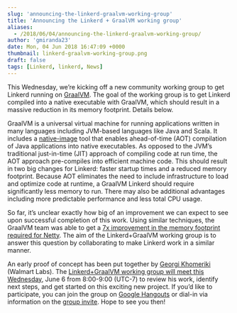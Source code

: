 ```yaml
---
slug: 'announcing-the-linkerd-graalvm-working-group'
title: 'Announcing the Linkerd + GraalVM working group'
aliases:
  - /2018/06/04/announcing-the-linkerd-graalvm-working-group/
author: 'gmiranda23'
date: Mon, 04 Jun 2018 16:47:09 +0000
thumbnail: linkerd-graalvm-working-group.png
draft: false
tags: [Linkerd, linkerd, News]
---
```


This Wednesday, we’re kicking off a new community working group to get Linkerd running on [GraalVM](https://www.graalvm.org/). The goal of the working group is to get Linkerd compiled into a native executable with GraalVM, which should result in a massive reduction in its memory footprint. Details below.

GraalVM is a universal virtual machine for running applications written in many languages including JVM-based languages like Java and Scala. It includes a [native-image](http://www.graalvm.org/docs/reference-manual/aot-compilation/) tool that enables ahead-of-time (AOT) compilation of Java applications into native executables. As opposed to the JVM’s traditional just-in-time (JIT) approach of compiling code at run time, the AOT approach pre-compiles into efficient machine code. This should result in two big changes for Linkerd: faster startup times and a reduced memory footprint. Because AOT eliminates the need to include infrastructure to load and optimize code at runtime, a GraalVM Linkerd should require significantly less memory to run. There may also be additional advantages including more predictable performance and less total CPU usage.

So far, it’s unclear exactly how big of an improvement we can expect to see upon successful completion of this work. Using similar techniques, the GraalVM team was able to get a [7x improvement in the memory footprint required for Netty](https://medium.com/graalvm/instant-netty-startup-using-graalvm-native-image-generation-ed6f14ff7692). The aim of the Linkerd+GraalVM working group is to answer this question by collaborating to make Linkerd work in a similar manner.

An early proof of concept has been put together by [Georgi Khomeriki](https://github.com/flatmap13) (Walmart Labs). The [Linkerd+GraalVM working group will meet this Wednesday](https://lists.cncf.io/g/cncf-linkerd-graal-wg/message/16), June 6 from 8:00-9:00 (UTC-7) to review his work, identify next steps, and get started on this exciting new project. If you’d like to participate, you can join the group on [Google Hangouts](http://meet.google.com/gtz-htoa-mik) or dial-in via information on the [group invite](https://lists.cncf.io/g/cncf-linkerd-graal-wg/message/16). Hope to see you then!
